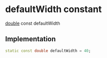 


# defaultWidth constant






[double](https://api.flutter.dev/flutter/dart-core/double-class.html) const defaultWidth
  







## Implementation

```dart
static const double defaultWidth = 40;


```







